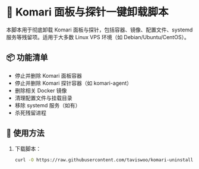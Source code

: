 # 🧹 Komari 面板与探针一键卸载脚本

本脚本用于彻底卸载 Komari 面板与探针，包括容器、镜像、配置文件、systemd 服务等残留项。适用于大多数 Linux VPS 环境（如 Debian/Ubuntu/CentOS）。

## 📦 功能清单

- 停止并删除 Komari 面板容器
- 停止并删除 Komari 探针容器（如 komari-agent）
- 删除相关 Docker 镜像
- 清理配置文件与挂载目录
- 移除 systemd 服务（如有）
- 杀死残留进程

## 🚀 使用方法

1. 下载脚本：
   ```bash
   curl -O https://raw.githubusercontent.com/taviswoo/komari-uninstaller/main/uninstall-komari.sh
